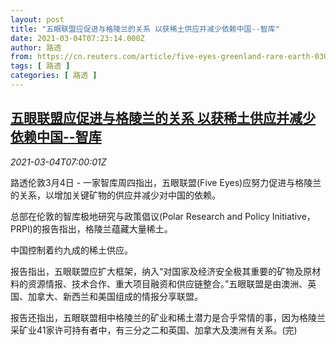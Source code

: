 ```yaml
---
layout: post
title: "五眼联盟应促进与格陵兰的关系 以获稀土供应并减少依赖中国--智库"
date: 2021-03-04T07:23:14.000Z
author: 路透
from: https://cn.reuters.com/article/five-eyes-greenland-rare-earth-0304-thur-idCNKCS2AW0IH
tags: [ 路透 ]
categories: [ 路透 ]
---
```

<!--1614842594000-->
[五眼联盟应促进与格陵兰的关系 以获稀土供应并减少依赖中国--智库](https://cn.reuters.com/article/five-eyes-greenland-rare-earth-0304-thur-idCNKCS2AW0IH)
------

<div>
<div><i>2021-03-04T07:00:01Z</i></div><p>路透伦敦3月4日 - 一家智库周四指出，五眼联盟(Five Eyes)应努力促进与格陵兰的关系，以增加关键矿物的供应并减少对中国的依赖。</p><p>总部在伦敦的智库极地研究与政策倡议(Polar Research and Policy Initiative，PRPI)的报告指出，格陵兰蕴藏大量稀土。</p><p>中国控制着约九成的稀土供应。</p><p>报告指出，五眼联盟应扩大框架，纳入“对国家及经济安全极其重要的矿物及原材料的资源情报、技术合作、重大项目融资和供应链整合。”五眼联盟是由澳洲、英国、加拿大、新西兰和美国组成的情报分享联盟。</p><p>报告还指出，五眼联盟相中格陵兰的矿业和稀土潜力是合乎常情的事，因为格陵兰采矿业41家许可持有者中，有三分之二和英国、加拿大及澳洲有关系。(完)</p>
</div>
